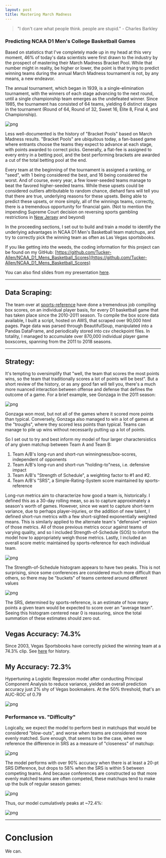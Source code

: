 ```yaml
---
layout: post
title: Mastering March Madness
---
```


> "I don't care what people think. people are stupid." - Charles Barkley

### Predicting NCAA D1 Men's College Basketball Games

Based on statistics that I've completely made up in my head at this very moment, 46% of today's data scientists were first drawn to the industry by the prospect of mastering their March Madness Bracket Pool. While that number might in reality, be higher or lower, the point is that trying to predict winning teams during the annual March Madness tournament is not, by any means, a new endeavor. 

The annual tournament, which began in 1939, is a single-elimination tournament, with the winners of each stage advancing to the next round, until a single championship team emerges as the undefeated winner. Since 1985, the tournament has consisted of 64 teams, yielding 6 distinct stages in the tournament (Round of 64, Round of 32, Sweet 16, Elite 8, Final 4, and Championship).

![png](/images/NCAA_Basketball/bracket.png)

Less well-documented is the history of "Bracket Pools" based on March Madness results. "Bracket Pools" are ubiquitous today, a fan-based game where entrants choose the teams they expect to advance at each stage, with points awarded to correct picks. Generally, a flat-fee is assigned to every entry in a betting pool, and the best performing brackets are awarded a cut of the total betting pool at the end.

Every team at the beginning of the tournament is assigned a ranking, or "seed", with 1 being considered the best, and 16 being considered the worst. And of course, every year, a few lower-seeded teams manage to beat the favored higher-seeded teams. While these upsets could be considered outliers attributable to random chance, diehard fans will tell you that there are true, underlying reasons for these upsets. Being able to predict these upsets, or more simply, all of the winnings teams, correctly, there is a tremendous opportunity for financial gain. (Not to mention the impending Supreme Court decision on reversing sports gambling restrictions in [New Jersey](https://nypost.com/2018/04/22/supreme-court-to-decide-on-nj-sports-gambling-this-week/) and beyond)

In the proceeding sections, I set out to build and train a model to identify the underlying advantages in NCAA D1 Men's Basketball team matchups, and try to correctly pick the winning team as often as Las Vegas sportsbooks.

If you like getting into the weeds, the coding information for this project can be found on my GitHub: [https://github.com/Tucker-Allen/NCAA_D1_Mens_Basketball_Scores](https://github.com/Tucker-Allen/NCAA_D1_Mens_Basketball_Scores)

You can also find slides from my presentation [here](https://docs.google.com/presentation/d/1ULHUyg_bc0HGAPOLS57ffJuN20BpV7kgp1hgK4PHUf8/edit?usp=sharing).

---

## Data Scraping:

The team over at [sports-reference](https://www.sports-reference.com/cbb/) have done a tremendous job compiling box scores, on an individual player basis, for every D1 basketball game that has taken place since the 2010-2011 season. To compile the box score data available, I built a script, hosted on AWS, that scraped over 90,000 html pages. Page data was parsed through BeautifulSoup, manipulated into a Pandas DataFrame, and periodically stored into csv checkpoint files. In totality, I managed to accumulate over 870,000 individual player game boxscores, spanning from the 2011 to 2018 seasons.

---

## Strategy:

It's tempting to oversimplify that "well, the team that scores the most points wins, so the team that traditionally scores a lot of points will be best". But a short review of the history, or as any good fan will tell you, there's a much more nuanced interaction between offense and defense that defines the outcome of a game. For a brief example, see Gonzaga in the 2011 season:

![png](/images/NCAA_Basketball/gonzaga.png)

Gonzaga won most, but not all of the games where it scored more points than typical. Conversely, Gonzaga also managed to win a lot of games at the "troughs", where they scored less points than typical. Teams can manage to pile up wins without necessarily putting up a lot of points.

So I set out to try and best inform my model of four larger charactersistics of any given matchup between Team A and Team B:
 1. Team A/B's long-run and short-run winningness/box-scores, independent of opponents
 2. Team A/B's long-run and short-run "holding-to"ness, i.e. defensive impact
 3. Team A/B's "Strength of Schedule", a weighting factor to #1 and #2.
 4. Team A/B's "SRS", a Simple-Rating-System score maintained by sports-reference

 Long-run metrics aim to characterize how good a team is, historically. I defined this as a 30-day rolling mean, so as to capture approximately a season's worth of games. However, since we want to capture short-term variance, due to perhaps player-injuries, or the addition of new talent, I defined short-run metrics with a few short-sighted exponentially weighted means. This is similarly applied to the alternate team's "defensive" version of those metrics. All of those previous metrics occur against teams of varying quality, and so I included Strength-of-Schedule (SOS) to inform the model how to appropriately weigh those metrics. Lastly, I included an overall score metric maintained by sports-reference for each individual team.

![png](/images/NCAA_Basketball/sos.png)

The Strength-of-Schedule histogram appears to have two peaks. This is not surprising, since some conferences are considered much more difficult than others, so there may be "buckets" of teams centered around different values

![png](/images/NCAA_Basketball/srs.png)

The SRS, determined by sports-reference, is an estimate of how many points a given team would be expected to score over an "average team". Seeing this histogram centered near 0 is reassuring, since the total summation of these estimates should zero out.

## Vegas Accuracy: 74.3%

Since 2003, Vegas Sportsbooks have correctly picked the winning team at a 74.3% clip. See [here](https://www.teamrankings.com/ncb/odds-history/win/) for history.

## My Accuracy: 72.3%

Hypertuning a Logistic Regression model after conducting Principal Component Analysis to reduce variance, yielded an overall prediction accuracy just 2% shy of Vegas bookmakers. At the 50% threshold, that's an AUC-ROC of 0.79

![png](/images/NCAA_Basketball/aucroc.png)

### Performance vs. "Difficulty"

Logically, we expect the model to perform best in matchups that would be considered "blow-outs", and worse when teams are considered more evenly matched. Sure enough, that seems to be the case, when we reference the difference in SRS as a measure of "closeness" of matchup:

![png](/images/NCAA_Basketball/diff.png)

The model performs with over 90% accuracy when there is at least a 20-pt SRS Difference, but drops to 58% when the SRS is within 5 between competing teams. And because conferences are constructed so that more evenly matched teams are often competed, these matchups tend to make up the bulk of regular season games:

![png](/images/NCAA_Basketball/matchups.png)

Thus, our model cumulatively peaks at ~72.4%:

![png](/images/NCAA_Basketball/cumulative.png)

---

# Conclusion

We can.

